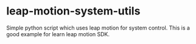 # leap-motion-system-utils
Simple python script which uses leap motion for system control. This is a good example for learn leap motion SDK. 
